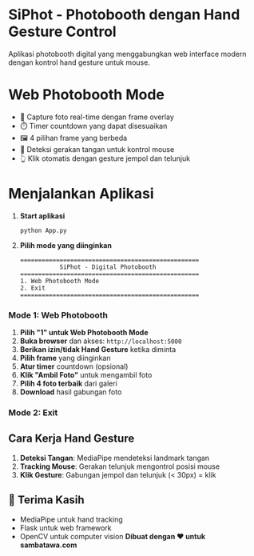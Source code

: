 # SiPhot - Photobooth dengan Hand Gesture Control
Aplikasi photobooth digital yang menggabungkan web interface modern dengan kontrol hand gesture untuk mouse.

# Web Photobooth Mode
- 📸 Capture foto real-time dengan frame overlay
- ⏱️ Timer countdown yang dapat disesuaikan
- 🖼️ 4 pilihan frame yang berbeda
- 🤚 Deteksi gerakan tangan untuk kontrol mouse
- 👆 Klik otomatis dengan gesture jempol dan telunjuk

# Menjalankan Aplikasi

1. **Start aplikasi**
   ```
   python App.py
   ```
2. **Pilih mode yang diinginkan**
   ```
   ==================================================
              SiPhot - Digital Photobooth
   ==================================================
   1. Web Photobooth Mode
   2. Exit
   ==================================================
   ```

### Mode 1: Web Photobooth
1. **Pilih "1" untuk Web Photobooth Mode**
2. **Buka browser** dan akses: `http://localhost:5000`
3. **Berikan izin/tidak Hand Gesture** ketika diminta
4. **Pilih frame** yang diinginkan
5. **Atur timer** countdown (opsional)
6. **Klik "Ambil Foto"** untuk mengambil foto
7. **Pilih 4 foto terbaik** dari galeri
8. **Download** hasil gabungan foto
### Mode 2: Exit

## Cara Kerja Hand Gesture
1. **Deteksi Tangan**: MediaPipe mendeteksi landmark tangan
2. **Tracking Mouse**: Gerakan telunjuk mengontrol posisi mouse
3. **Klik Gesture**: Gabungan jempol dan telunjuk (< 30px) = klik
## 🙏 Terima Kasih
- MediaPipe untuk hand tracking
- Flask untuk web framework
- OpenCV untuk computer vision
**Dibuat dengan ❤️ untuk sambatawa.com**
